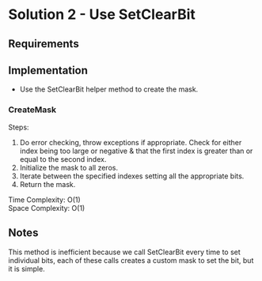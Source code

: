 ﻿# Solution 2 - Use SetClearBit

## Requirements

## Implementation
- Use the SetClearBit helper method to create the mask.

### CreateMask

Steps:
1. Do error checking, throw exceptions if appropriate. Check for either index
being too large or negative & that the first index is greater than or equal to
the second index.
2. Initialize the mask to all zeros.
3. Iterate between the specified indexes setting all the appropriate bits.
4. Return the mask.

Time Complexity: O(1)  
Space Complexity: O(1)  

## Notes
This method is inefficient because we call SetClearBit every time to set individual
bits, each of these calls creates a custom mask to set the bit, but it is simple.